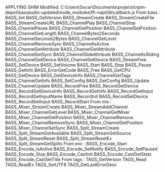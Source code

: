 APPLYING SHIM
Modified: C:\Users\Socar\Documents\projects\npm-depot\bassaudio-updated\node_modules\ffi-napi\lib\callback.js
From bass :
	BASS_Init
	BASS_GetVersion
	BASS_StreamCreate
	BASS_StreamCreateFile
	BASS_StreamCreateURL
	BASS_ChannelPlay
	BASS_ChannelStop
	BASS_ChannelPause
	BASS_ChannelGetPosition
	BASS_ChannelSetPosition
	BASS_ChannelGetLength
	BASS_ChannelBytes2Seconds
	BASS_ChannelSeconds2Bytes
	BASS_ChannelGetLevel
	BASS_ChannelRemoveSync
	BASS_ChannelIsActive
	BASS_ChannelSetAttribute
	BASS_ChannelGetAttribute
	BASS_ChannelSetSync
	BASS_ChannelSlideAttribute
	BASS_ChannelIsSliding
	BASS_ChannelGetDevice
	BASS_ChannelSetDevice
	BASS_StreamFree
	BASS_SetDevice
	BASS_SetVolume
	BASS_Start
	BASS_Stop
	BASS_Pause
	BASS_GetInfo
	BASS_ErrorGetCode
	BASS_Free
	BASS_GetCPU
	BASS_GetDevice
	BASS_GetDeviceInfo
	BASS_ChannelGetTags
	BASS_ChannelGetInfo
	BASS_SetConfig
	BASS_GetConfig
	BASS_Update
	BASS_ChannelUpdate
	BASS_RecordFree
	BASS_RecordGetDevice
	BASS_RecordGetDeviceInfo
	BASS_RecordGetInfo
	BASS_RecordGetInput
	BASS_RecordGetInputName
	BASS_RecordInit
	BASS_RecordSetDevice
	BASS_RecordSetInput
	BASS_RecordStart
From mix :
	BASS_Mixer_StreamCreate
	BASS_Mixer_StreamAddChannel
	BASS_Mixer_ChannelGetLevel
	BASS_Mixer_ChannelGetMixer
	BASS_Mixer_ChannelGetPosition
	BASS_Mixer_ChannelRemove
	BASS_Mixer_ChannelRemoveSync
	BASS_Mixer_ChannelSetPosition
	BASS_Mixer_ChannelSetSync
	BASS_Split_StreamCreate
	BASS_Split_StreamGetAvailable
	BASS_Split_StreamGetSource
	BASS_Split_StreamReset
	BASS_Split_StreamResetEx
	BASS_Split_StreamGetSplits
From enc :
	BASS_Encode_Start
	BASS_Encode_IsActive
	BASS_Encode_SetNotify
	BASS_Encode_SetPaused
	BASS_Encode_Stop
	BASS_Encode_CastInit
	BASS_Encode_CastGetStats
	BASS_Encode_CastSetTitle
From tags :
	TAGS_GetVersion
	TAGS_Read
	TAGS_ReadEx
	TAGS_SetUTF8
	TAGS_GetLastErrorDesc
